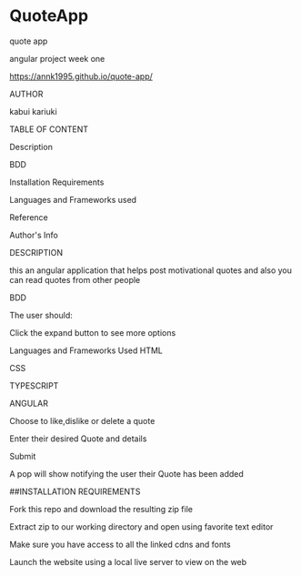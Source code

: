 # QuoteApp

quote app

angular project week one

https://annk1995.github.io/quote-app/

AUTHOR

kabui kariuki

TABLE OF CONTENT

Description

BDD

Installation Requirements

Languages and Frameworks used

Reference

Author's Info

DESCRIPTION

this an angular application that helps post motivational quotes and also you can read quotes from other people

BDD

The user should:

Click the expand button to see more options

Languages and Frameworks Used
HTML

CSS

TYPESCRIPT

ANGULAR



Choose to like,dislike or delete a quote

Enter their desired Quote and details

Submit

A pop will show notifying the user their Quote has been added


##INSTALLATION REQUIREMENTS

Fork this repo and download the resulting zip file

Extract zip to our working directory and open using favorite text editor

Make sure you have access to all the linked cdns and fonts

Launch the website using a local live server to view on the web

